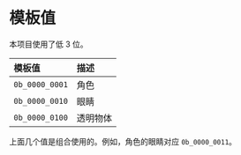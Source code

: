 # 模板值

本项目使用了低 3 位。

|模板值|描述|
|:-|:-|
|`0b_0000_0001`|角色|
|`0b_0000_0010`|眼睛|
|`0b_0000_0100`|透明物体|

上面几个值是组合使用的。例如，角色的眼睛对应 `0b_0000_0011`。
